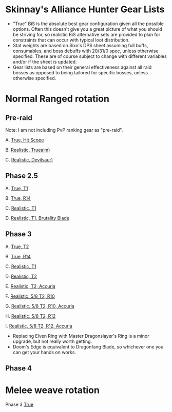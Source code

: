 Skinnay's Alliance Hunter Gear Lists
=

- "True" BiS is the absolute best gear configuration given all the possible options. Often this doesn't give you a great picture of what you should be striving for, so realistic BiS alternative sets are provided to plan for constraints that can occur with typical loot distribution.
- Stat weights are based on Sixx's DPS sheet assuming full buffs, consumables, and boss debuffs with 20/31/0 spec, unless otherwise specified. These are of course subject to change with different variables and/or if the sheet is updated.
- Gear lists are based on their general effectiveness against all raid bosses as opposed to being tailored for specific bosses, unless otherwise specified.


Normal Ranged rotation
===
Pre-raid
---
Note: I am not including PvP ranking gear as "pre-raid".

A. [True, Hit Scope](https://sixtyupgrades.com/set/8yTYGRgV14Ubc5jHeJYfSm)

B. [Realistic, Trueaim)](https://sixtyupgrades.com/set/eX7G4p9rF75sLKmXvhYKQb)

C. [Realistic, Devilsaur)](https://sixtyupgrades.com/set/78uCDwHQntBQxS5EuBAM9W)


Phase 2.5
---
A. [True, T1](https://sixtyupgrades.com/set/d7XzEiMbMqCcfxa6kP6ZiT)

B. [True, R14](https://sixtyupgrades.com/set/7wKbawFECYK7vVucFTzGKe)

C. [Realistic, T1](https://sixtyupgrades.com/set/62RHLhx4rgPieNs7rfeAGW)

D. [Realistic, T1, Brutality Blade](https://sixtyupgrades.com/set/6qMZ5HDGPnoAAKf511CnAT)

Phase 3
---
A. [True, T2](https://sixtyupgrades.com/set/aZ94fKMhQxCaZNr4xG4D1f)

B. [True, R14](https://sixtyupgrades.com/set/mL76vAXFrWDozthVcveEvt)

C. [Realistic, T1](https://sixtyupgrades.com/set/2iQn23cG67EDuFoP4Q9PwW)

D. [Realistic, T2](https://sixtyupgrades.com/set/n6ASjXHbrUmc9cqpZ2foKn) 

E. [Realistic, T2, Accuria](https://sixtyupgrades.com/set/wsbPAabA7ZkmGAFmUKfSho)

F. [Realistic, 5/8 T2, R10](https://sixtyupgrades.com/set/47RtY1D7w6xkpDNYtzqf98)

G. [Realistic, 5/8 T2, R10, Accuria](https://sixtyupgrades.com/set/hFsrFRDswb9fJnoq1xgRef)

H. [Realistic, 5/8 T2, R12](https://sixtyupgrades.com/set/JhKtna8dEZufGQYxKqfZ3)

I. [Realistic, 5/8 T2, R12, Accuria](https://sixtyupgrades.com/set/xfqzBXLCgHSyDkPsagN4pt) 

- Replacing Elven Ring with Master Dragonslayer's Ring is a minor upgrade, but not really worth getting.
- Doom's Edge is equivalent to Dragonfang Blade, so whichever one you can get your hands on works.

Phase 4
---



Melee weave rotation
===
Phase 3
[True](https://sixtyupgrades.com/set/uazo3WSb7mbXVyaoxJ1akA)


